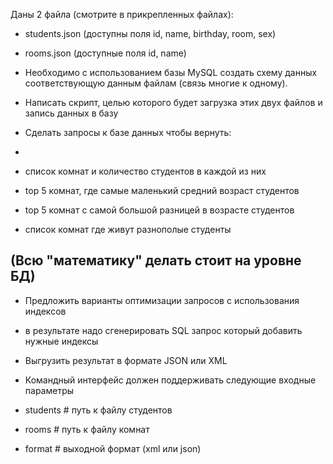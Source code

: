 Даны 2 файла (смотрите в прикрепленных файлах):

- students.json (доступны поля id, name, birthday, room, sex)
- rooms.json (доступные поля id, name)

- Необходимо с использованием базы MySQL создать схему данных соответствующую данным файлам (связь многие к одному).

- Написать скрипт, целью которого будет загрузка этих двух файлов и запись
данных в базу

- Сделать запросы к базе данных чтобы вернуть:
- 
- список комнат и количество студентов в каждой из них
- top 5 комнат, где самые маленький средний возраст студентов
- top 5 комнат с самой большой разницей в возрасте студентов
- список комнат где живут разнополые студенты

(Всю "математику" делать стоит на уровне БД)
- 

- Предложить варианты оптимизации запросов с использования индексов
- в результате надо сгенерировать SQL запрос который добавить нужные индексы

- Выгрузить результат в формате JSON или XML

- Командный интерфейс должен поддерживать следующие входные параметры
- students # путь к файлу студентов
- rooms # путь к файлу комнат
- format # выходной формат (xml или json)